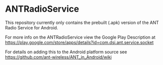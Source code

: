 ANTRadioService
===============

This repository currently only contains the prebuilt (.apk) version of the ANT Radio Service for Android.

For more info on the ANTRadioService view the Google Play Description at https://play.google.com/store/apps/details?id=com.dsi.ant.service.socket

For details on adding this to the Android platform source see https://github.com/ant-wireless/ANT_in_Android/wiki